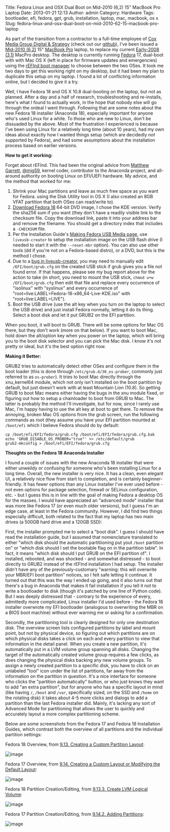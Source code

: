 Title: Fedora Linux and OSX Dual Boot on Mid-2010 (6,2) 15" MacBook Pro Laptop
Date: 2013-01-21 12:13
Author: admin
Category: Hardware
Tags: bootloader, efi, fedora, gpt, grub, installation, laptop, mac, macbook, os x
Slug: fedora-linux-and-osx-dual-boot-on-mid-2010-62-15-macbook-pro-laptop

As part of the transition from a contractor to a full-time employee of
[Cox Media Group Digital & Strategy](http://www.cmgdigital.com) (check
out our [github](https://github.com/cmgdigital)), I've been issued a
[Mid-2010 (6,2)](http://support.apple.com/kb/SP582) 15" [MacBook
Pro](http://en.wikipedia.org/wiki/Macbook_pro#Technical_specifications_2)
laptop, to replace my current [Early-2008
(3,1)](http://support.apple.com/kb/SP11) MacPro desktop. The desktop is
currently running [Fedora](http://fedoraproject.org/) 17, dual-boot with
with Mac OS X (left in place for firmware updates and emergencies) using
the [rEFInd boot manager](http://www.rodsbooks.com/refind/index.html) to
choose between the two OSes. It took me two days to get this working
right on my desktop, but it had been my plan to duplicate this setup on
my laptop. I found a lot of conflicting information online, but I
decided to give it a try.

Well, I have Fedora 18 and OS X 10.8 dual-booting on the laptop, but not
as planned. After a day and a half of research, troubleshooting and
re-installs, here's what I found to actually work, in the hope that
nobody else will go through the ordeal I went through. Following that
are some notes about the new Fedora 18 installer (Anaconda 18),
especially important for anyone who's used Linux for a while. To those
who are new to Linux, don't be dissuaded by the above. Most of the
frustration I experienced is because I've been using Linux for a
relatively long time (about 10 years), had my own ideas about exactly
how I wanted things setup (which are decidedly *not* supported by
Fedora), and had some assumptions about the installation process based
on earlier versions.

**How to get it working:**

Forget about rEFInd. This had been the original advice from [Matthew
Garrett](http://mjg59.dreamwidth.org/),
[@mjg59](https://twitter.com/mjg59), kernel coder, contributor to the
Anaconda project, and all-around authority on booting Linux on EFI/UEFI
hardware. My advice, and the method that worked for me:

1.  Shrink your Mac partitions and leave as much free space as you want
    for Fedora. using the Disk Utility tool in OS X (I also created an
    8GB VFAT partition that both OSes can read/write to).
2.  [Download Fedora 18](http://fedoraproject.org/en/get-fedora) 64-bit
    DVD image, I chose the KDE version. Verify the sha256 sum if you
    want (they don't have a readily visible link to the checksum file.
    Copy the download link, paste it into your address bar and remove
    the filename. You should get a directory index that includes a
    `-CHECKSUM` file.
3.  Per the Installation Guide's [Making Fedora USB Media
    page](http://docs.fedoraproject.org/en-US/Fedora/18/html/Installation_Guide/Making_USB_Media-UNIX_Linux.html),
    use `liveusb-creator` to setup the installation image on the USB
    flash drive (I needed to start it with the `--reset-mbr` option).
    You can also use other tools (dd if you're not on a Fedora-based
    distro), or a DVD, but this is the method I chose.
4.  Due to a [bug in
    liveusb-creator](https://fedorahosted.org/liveusb-creator/ticket/810),
    you may need to manually edit `/EFI/boot/grub.cfg` on the created
    USB stick if grub gives you a file not found error. If that happens,
    please see my bug report above for the action to take (in short, you
    need to mount the USB stick, `chmod u+w /EFI/boot/grub.cfg` then
    edit that file and replace every occurrence of "isolinux" with
    "syslinux" and every occurrence of
    "root=live:LABEL=Fedora-18-x86\_64-Live-KDE.iso" with
    "root=live:LABEL=LIVE").
5.  Boot the USB drive (use the alt key when you turn on the laptop to
    select the USB drive) and just install Fedora normally, letting it
    do its thing. Select a boot disk and let it put GRUB2 on the EFI
    partition.

When you boot, it will boot to GRUB. There will be some options for Mac
OS there, but they don't work (more on that below). If you want to boot
Mac, hold down the alt/option key when you power on the laptop, which
will bring you to the boot disk selector and you can pick the Mac disk.
I know it's not pretty or ideal, but it's the best option right now.

**Making it Better:**

GRUB2 tries to automatically detect other OSes and configure them in the
boot loader (this is done through `/etc/grub.d/30_os-prober`, commonly
just referred to as `os-prober`). It tries to boot Mac directly through
the xnu\_kernel64 module, which not only isn't installed on the boot
partition by default, but just doesn't work with at least Mountain Lion
(10.8). So getting GRUB to boot Mac means either having the bugs in the
xnu module fixed, or figuring out how to setup a chainloader to boot
from GRUB to Mac. The latter is probably the method I'll investigate,
but for now, since I rarely use Mac, I'm happy having to use the alt key
at boot to get there. To remove the annoying, broken Mac OS options from
the grub screen, run the following commands as root (they assume you
have your EFI partition mounted at `/boot/efi` which I believe Fedora
should do by default:

~~~~{.bash}
cp /boot/efi/EFI/fedora/grub.cfg /boot/efi/EFI/fedora/grub.cfg.bak
echo 'GRUB_DISABLE_OS_PROBER="true"' >> /etc/default/grub
grub2-mkconfig > /boot/efi/EFI/fedora/grub.cfg
~~~~

**Thoughts on the Fedora 18 Anaconda Installer**

I found a couple of issues with the new Anaconda 18 installer that were
either unweildy or confusing for someone who's been installing Linux for
a long time. Overall, the new installer is very nice. It has a clean,
even elegant UI, a relatively nice flow from start to completion, and is
certainly beginner-friendly. It has fewer options than any Linux
installer I've ever used before - not even options for package
selection, firewall or SELinux configuration, etc. - but I guess this is
in line with the goal of making Fedora a desktop OS for the masses. I
would have appreciated an "advanced mode" installer that was more like
Fedora 17 (or even much older versions), but I guess I'm an edge case,
at least in the Fedora community. However, I did find two things
especially difficult, both related to the fact that my laptop has two
main drives (a 500GB hard drive and a 120GB SSD):

First, the installer prompted me to select a "boot disk". I guess I
should have read the installation guide, but I assumed that nomenclature
translated to either "which disk should the automatic partitiioning put
yout `/boot` partition on" or "which disk should I set the bootable flag
on in the partition table". In fact, it means "which disk should I put
GRUB on the EFI partition of". I installed, rebooted, and was shocked -
and somewhat distressed - to boot directly to GRUB2 instead of the
rEFInd installation I had setup. The installer didn't have any of the
previously-customary "warning: this will overwrite your MBR/EFI boot
partition" notices, so I felt safe letting it continue. It turned out
that this was the way I ended up going, and it also turns out that
there's a bug in Anaconda that makes it fail installation if you tell it
not to write a bootloader to disk (though it's patched by one line of
Python code). But I was deeply distressed that - contrary to the
experience of every, admittedly more complicated, Linux installer I'd
used before - the Fedora 18 installer overwrote my EFI bootloader
(analogous to overwriting the MBR on a BIOS boot machine) without ever
warning me or asking for a confirmation.

Secondly, the partitioning tool is clearly designed for only one
destination disk. The overview screen lists configured partitions by
label and mount point, but not by physical device, so figuring out which
partitions are on which physical disks takes a click on each and every
partition to view that information in the detail panel. When you create
a new partition, it's automatically put in a LVM volume group spanning
all disks. Changing the target of the automatically created volume group
requires a few clicks, as does changing the physical disks backing any
new volume groups. To assign a newly created partition to a specific
disk, you have to click on an unlabeled "tool" icon under the list of
partitions, far away from the information on the partition in question.
It's a nice interface for someone who clicks the "partition
automatically" button, or who just knows they want to add "an extra
partition", but for anyone who has a specific layout in mind (like
having `/`, `/boot` and `/var`, specifically sized, on the SSD and
`/home` on the rotating disk) it takes about 4-5 more clicks and dialogs
to add a partition than the last Fedora installer did. Mainly, it's
lacking any sort of Advanced Mode for partitioning that allows the user
to quickly and accurately layout a more complex partitioning scheme.

Below are some screenshots from the Fedora 17 and Fedora 18 Installation
Guides, which contrast both the overview of all partitions and the
individual partition settings:

Fedora 18 Overview, from [9.13. Creating a Custom Partition
Layout](http://docs.fedoraproject.org/en-US/Fedora/18/html/Installation_Guide/s1-diskpartitioning-x86.html):  
  

![image](http://www.dedoimedo.com/images/computers_years/2013_1/fedora-18-installer-configure-partitions.jpg)  
  
Fedora 17 Overview, from [9.14. Creating a Custom Layout or Modifying
the Default
Layout](http://docs.fedoraproject.org/en-US/Fedora/17/html/Installation_Guide/s1-diskpartitioning-x86.html):  
  

![image](http://docs.fedoraproject.org/en-US/Fedora/17/html/Installation_Guide/images/diskpartitioning/ddmain.png)  
  
Fedora 18 Partition Creation/Editing, from [9.13.3. Create LVM Logical
Volume](http://docs.fedoraproject.org/en-US/Fedora/18/html/Installation_Guide/Create_LVM-x86.html):  
  

![image](http://docs.fedoraproject.org/en-US/Fedora/18/html/Installation_Guide/images/diskpartitioning/lvm-pv.png)  
  
Fedora 17 Partition Creation/Editing, from [9.14.2. Adding
Partitions](http://docs.fedoraproject.org/en-US/Fedora/17/html/Installation_Guide/Adding_Partitions-x86.html):  
  

![image](http://docs.fedoraproject.org/en-US/Fedora/17/html/Installation_Guide/images/diskpartitioning/part-add.png)

